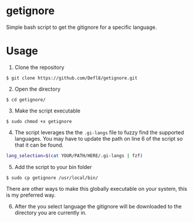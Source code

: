 # getignore
Simple bash script to get the gitignore for a specific language.


# Usage

1. Clone the repository
```
$ git clone https://github.com/Defl8/getignore.git
```

2. Open the directory
```
$ cd getignore/
```

3. Make the script executable
```
$ sudo chmod +x getignore
```

4. The script leverages the the `.gi-langs` file to fuzzy find the supported
   languages. You may have to update the path on line 6 of the script so that
   it can be found.
```bash
lang_selection=$(cat YOUR/PATH/HERE/.gi-langs | fzf)
```


5. Add the script to your bin folder
```
$ sudo cp getignore /usr/local/bin/
```
There are other ways to make this globally executable on your system, this is
my preferred way.

6. After the you select language the gitignore will be downloaded to the
   directory you are currently in.
